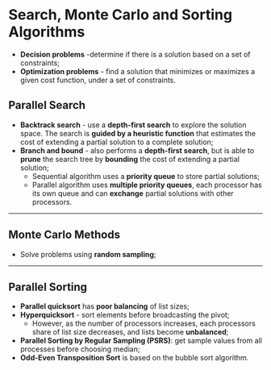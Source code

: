 # Search, Monte Carlo and Sorting Algorithms

- **Decision problems** -determine if there is a solution based on a set of constraints;
- **Optimization problems** - find a solution that minimizes or maximizes a given cost function, under a set of constraints.

## Parallel Search

- **Backtrack search** - use a **depth-first search** to explore the solution space. The search is **guided by a heuristic function** that estimates the cost of extending a partial solution to a complete solution;
- **Branch and bound** - also performs a **depth-first search**, but is able to **prune** the search tree by **bounding** the cost of extending a partial solution;
  - Sequential algorithm uses a **priority queue** to store partial solutions;
  - Parallel algorithm uses **multiple priority queues**, each processor has its own queue and can **exchange** partial solutions with other processors.

---

## Monte Carlo Methods

- Solve problems using **random sampling**;

---

## Parallel Sorting

- **Parallel quicksort** has **poor balancing** of list sizes;
- **Hyperquicksort** - sort elements before broadcasting the pivot;
  - However, as the number of processors increases, each processors share of list size decreases, and lists become **unbalanced**;
- **Parallel Sorting by Regular Sampling (PSRS)**: get sample values from all processes before choosing median;
- **Odd-Even Transposition Sort** is based on the bubble sort algorithm.
